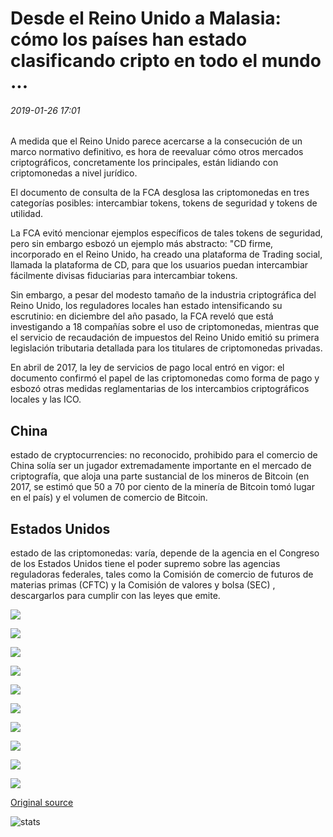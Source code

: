# Desde el Reino Unido a Malasia: cómo los países han estado clasificando cripto en todo el mundo ...

###### 2019-01-26 17:01

A medida que el Reino Unido parece acercarse a la consecución de un marco normativo definitivo, es hora de reevaluar cómo otros mercados criptográficos, concretamente los principales, están lidiando con criptomonedas a nivel jurídico.

El documento de consulta de la FCA desglosa las criptomonedas en tres categorías posibles: intercambiar tokens, tokens de seguridad y tokens de utilidad.

La FCA evitó mencionar ejemplos específicos de tales tokens de seguridad, pero sin embargo esbozó un ejemplo más abstracto: "CD firme, incorporado en el Reino Unido, ha creado una plataforma de Trading social, llamada la plataforma de CD, para que los usuarios puedan intercambiar fácilmente divisas fiduciarias para intercambiar tokens.

Sin embargo, a pesar del modesto tamaño de la industria criptográfica del Reino Unido, los reguladores locales han estado intensificando su escrutinio: en diciembre del año pasado, la FCA reveló que está investigando a 18 compañías sobre el uso de criptomonedas, mientras que el servicio de recaudación de impuestos del Reino Unido emitió su primera legislación tributaria detallada para los titulares de criptomonedas privadas.

En abril de 2017, la ley de servicios de pago local entró en vigor: el documento confirmó el papel de las criptomonedas como forma de pago y esbozó otras medidas reglamentarias de los intercambios criptográficos locales y las ICO.

## China

estado de cryptocurrencies: no reconocido, prohibido para el comercio de China solía ser un jugador extremadamente importante en el mercado de criptografía, que aloja una parte sustancial de los mineros de Bitcoin (en 2017, se estimó que 50 a 70 por ciento de la minería de Bitcoin tomó lugar en el país) y el volumen de comercio de Bitcoin.

## Estados Unidos

estado de las criptomonedas: varía, depende de la agencia en el Congreso de los Estados Unidos tiene el poder supremo sobre las agencias reguladoras federales, tales como la Comisión de comercio de futuros de materias primas (CFTC) y la Comisión de valores y bolsa (SEC) , descargarlos para cumplir con las leyes que emite.

![](https://s3.cointelegraph.com/storage/uploads/view/a2cd149ef9177804b5bab3894d4b5ee9.png)

![](https://s3.cointelegraph.com/storage/uploads/view/4b2ef8f6aeb0772f7db8b0ff3af42438.png)

![](https://s3.cointelegraph.com/storage/uploads/view/bfb91d141df437acbc4aeb6208a8cf30.png)

![](https://s3.cointelegraph.com/storage/uploads/view/843795b64a9c09c2da569c0a397048ed.png)

![](https://s3.cointelegraph.com/storage/uploads/view/fd47c2fb0aab88bf1f9744d9b9c528d7.png)

![](https://s3.cointelegraph.com/storage/uploads/view/42a3e3a08311a46e2c3f35c86dd290a9.png)

![](https://s3.cointelegraph.com/storage/uploads/view/aefab20e4db05355e09f05de8cedaf37.png)

![](https://s3.cointelegraph.com/storage/uploads/view/9a711641fae1a3ce0e49c520ba7f215f.png)

![](https://s3.cointelegraph.com/storage/uploads/view/73eca575c892e3b7a2fe9b35245e3f30.png)

![](https://s3.cointelegraph.com/storage/uploads/view/2fa6d293a51dadb9e118437705ec9e94.png)

[Original source](https://cointelegraph.com/news/from-the-uk-to-malaysia-how-countries-have-been-classifying-crypto-across-the-world)

![stats](https://c.statcounter.com/11760860/0/a89fa40b/1/ "stats")
